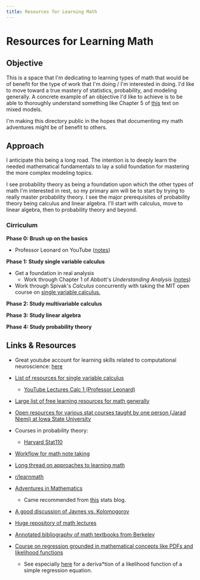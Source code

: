 ```yaml
---
title: Resources for Learning Math
---
```


# Resources for Learning Math

## Objective

This is a space that I'm dedicating to learning types of math that would be of benefit for
the type of work that I'm doing / I'm interested in doing. I'd like to move toward a true
mastery of statistics, probability, and modeling generally. A concrete example of an
objective I'd like to achieve is to be able to thoroughly understand something like
Chapter 5 of [this](bates_mixed_models.pdf) text on mixed models.

I'm making this directory public in the hopes that documenting my math adventures might be
of benefit to others.

## Approach

I anticipate this being a long road. The intention is to deeply learn the needed
mathematical fundamentals to lay a solid foundation for mastering the more complex modeling
topics.

I see probability theory as being a foundation upon which the other types of math I'm
interested in rest, so my primary aim will be to start by trying to really master probability
theory. I see the major prerequisites of probability theory being calculus and linear
algebra. I'll start with calculus, move to linear algebra, then to probability theory and
beyond.

### Cirriculum

**Phase 0: Brush up on the basics**

* Professor Leonard on YouTube ([notes](basics/leonard))

**Phase 1: Study single variable calculus**

* Get a foundation in real analysis
    * Work through Chapter 1 of Abbott's *Understanding Analysis*
        ([notes](real-analysis/))
* Work through Spivak's *Calculus* concurrently with taking the MIT open course on [single
    variable
    calculus.](https://ocw.mit.edu/courses/18-01sc-single-variable-calculus-fall-2010/pages/syllabus/)

**Phase 2: Study multivariable calculus**

**Phase 3: Study linear algebra**

**Phase 4: Study probability theory**


## Links & Resources

* Great youtube account for learning skills related to computational neuroscience: [here](https://www.youtube.com/watch?v=Wo3Ua3bacvk)

* [List of resources for single variable
    calculus](https://math.stackexchange.com/questions/901622/single-variable-calculus-reference-recommendations)
    * [YouTube Lectures Calc 1 (Professor
        Leonard)](https://www.youtube.com/watch?v=fYyARMqiaag&list=PLF797E961509B4EB5)
* [Large list of free learning resources for math
    generally](https://www.reddit.com/r/math/comments/2mkmk0/a_compilation_of_useful_free_online_math_resources/)
* [Open resources for various stat courses taught by one person (Jarad Niemi) at Iowa
    State University](https://www.jarad.me/courses/)
* Courses in probability theory:
    * [Harvard Stat110](https://projects.iq.harvard.edu/stat110/home)
* [Workflow for math note taking](https://castel.dev/post/lecture-notes-1/)
* [Long thread on approaches to learning
    math](https://www.reddit.com/r/learnmath/comments/bbza6p/what_is_the_best_way_to_teach_myself_math/)
* [r/learnmath](https://reddit.com/r/learnmath)
* [Adventures in Mathematics](http://andrusia.com/math/)  
    * Came recommended from
        [this](https://www.thegreatstatsby.com/posts/2021-03-08-ml-prospect/) stats blog.
* [A good discussion of Jaynes vs.
    Kolomogorov](https://www.cantorsparadise.com/the-two-schools-of-probability-theory-76d0c0c8198d)
* [Huge repository of math lectures](https://www.youtube.com/@wcwou/videos)
* [Annotated bibliography of math textbooks from
    Berkeley](https://www.ocf.berkeley.edu/~abhishek/chicmath.htm#e%3acalculus)
* [Course on regression grounded in mathematical concepts like PDFs and
    likelihood functions](https://www.stat.cmu.edu/~cshalizi/mreg/15/)
    * See especially [here](https://www.stat.cmu.edu/~cshalizi/mreg/15/lectures/04/lecture-04.pdf) for a deriva*tion of a likelihood function of
        a simple regression equation.
